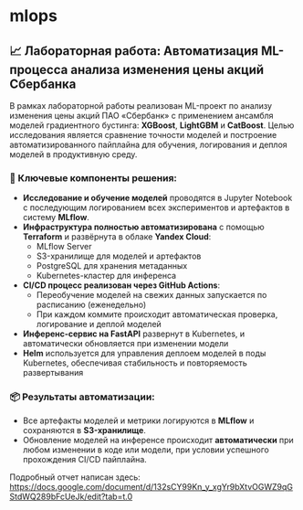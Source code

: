 # mlops

## 📈 Лабораторная работа: Автоматизация ML-процесса анализа изменения цены акций Сбербанка

В рамках лабораторной работы реализован ML-проект по анализу изменения цены акций ПАО «Сбербанк» с применением ансамбля моделей градиентного бустинга: **XGBoost**, **LightGBM** и **CatBoost**. Целью исследования является сравнение точности моделей и построение автоматизированного пайплайна для обучения, логирования и деплоя моделей в продуктивную среду.

### 🚀 Ключевые компоненты решения:

- **Исследование и обучение моделей** проводятся в Jupyter Notebook с последующим логированием всех экспериментов и артефактов в систему **MLflow**.
- **Инфраструктура полностью автоматизирована** с помощью **Terraform** и развёрнута в облаке **Yandex Cloud**:
  - MLflow Server
  - S3-хранилище для моделей и артефактов
  - PostgreSQL для хранения метаданных
  - Kubernetes-кластер для инференса
- **CI/CD процесс реализован через GitHub Actions**:
  - Переобучение моделей на свежих данных запускается по расписанию (еженедельно)
  - При каждом коммите происходит автоматическая проверка, логирование и деплой моделей
- **Инференс-сервис на FastAPI** развернут в Kubernetes, и автоматически обновляется при изменении модели
- **Helm** используется для управления деплоем моделей в поды Kubernetes, обеспечивая стабильность и повторяемость развертывания

### 📦 Результаты автоматизации:

- Все артефакты моделей и метрики логируются в **MLflow** и сохраняются в **S3-хранилище**.
- Обновление моделей на инференсе происходит **автоматически** при любом изменении в коде или модели, при условии успешного прохождения CI/CD пайплайна.

Подробный отчет написан здесь: https://docs.google.com/document/d/132sCY99Kn_y_xgYr9bXtvOGWZ9qGStdWQ289bFcUeJk/edit?tab=t.0  
